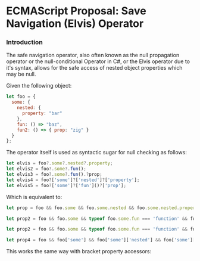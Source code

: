 # ECMAScript Proposal: Save Navigation (Elvis) Operator

### Introduction

The safe navigation operator, also often known as the null propagation operator or the null-conditional Operator in C#, or the Elvis operator due to it's syntax, allows for the safe access of nested object properties which may be null.

Given the following object:

```.js
let foo = {
  some: {
    nested: {
      property: "bar"
    },
    fun: () => "baz",
    fun2: () => { prop: "zig" }
  }
};
```

The operator itself is used as syntactic sugar for null checking as follows:

```.js
let elvis = foo?.some?.nested?.property;
let elvis2 = foo?.some?.fun();
let elvis3 = foo?.some?.fun().?prop;
let elvis4 = foo?['some']?['nested']?['property'];
let elvis5 = foo?['some']?['fun']()?['prop'];
```

Which is equivalent to:

```.js
let prop = foo && foo.some && foo.some.nested && foo.some.nested.property || null;

let prop2 = foo && foo.some && typeof foo.some.fun === 'function' && foo.some.fun() || null;

let prop2 = foo && foo.some && typeof foo.some.fun === 'function' && foo.some.fun() || null;

let prop4 = foo && foo['some'] && foo['some']['nested'] && foo['some']['nested']['property'] || null;
```

This works the same way with bracket property accessors:
